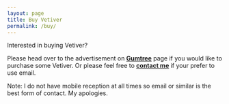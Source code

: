 ```yaml
---
layout: page
title: Buy Vetiver
permalink: /buy/
---
```

Interested in buying Vetiver?

Please head over to the advertisement on [**Gumtree**](https://www.gumtree.com.au/s-ad/conondale/plants/vetiver-grass-chrysopogon-zizanioides-erosion-control-plant/1197803114) page if you would like to purchase some Vetiver. Or please feel free to [**contact me**](/contact/) if your prefer to use email.

Note: I do not have mobile reception at all times so email or similar is the best form of contact. My apologies.